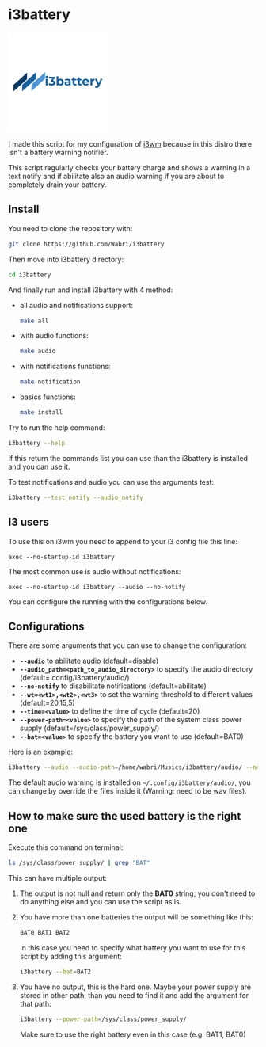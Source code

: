# i3battery

![LOGO](resources/LOGO.png)

I made this script for my configuration of [i3wm](i3wm.org) because in this distro there isn't a battery warning notifier.

This script regularly checks your battery charge and shows a warning in a text notify and if abilitate also an audio warning if you are about to completely drain your battery.

## Install

You need to clone the repository with:

```bash
git clone https://github.com/Wabri/i3battery
```

Then move into i3battery directory:

```bash
cd i3battery
```

And finally run and install i3battery with 4 method:


* all audio and notifications support:

    ```bash
    make all
    ```

* with audio functions:

    ```bash
    make audio
    ```

* with notifications functions:

    ```bash
    make notification
    ```

* basics functions:

    ```bash
    make install
    ```

Try to run the help command:

```Bash
i3battery --help
```

If this return the commands list you can use than the i3battery is installed and you can use it.

To test notifications and audio you can use the arguments test:

```bash
i3battery --test_notify --audio_notify
```

## I3 users

To use this on i3wm you need to append to your i3 config file this line:

```i3wm
exec --no-startup-id i3battery
```

The most common use is audio without notifications:

```i3wm
exec --no-startup-id i3battery --audio --no-notify
```

You can configure the running with the configurations below.

## Configurations

There are some arguments that you can use to change the configuration:

* **`--audio`** to abilitate audio (default=disable)
* **`--audio_path=<path_to_audio_directory>`** to specify the audio directory (default=.config/i3battery/audio/)
* **`--no-notify`** to disabilitate notifications (default=abilitate)
* **`--wt=<wt1>,<wt2>,<wt3>`** to set the warning threshold to different values (default=20,15,5)
* **`--time=<value>`** to define the time of cycle (default=20)
* **`--power-path=<value>`** to specify the path of the system class power supply (default=/sys/class/power_supply/)
* **`--bat=<value>`** to specify the battery you want to use (default=BAT0)

Here is an example:

```bash
i3battery --audio --audio-path=/home/wabri/Musics/i3battery/audio/ --no-notify --wt=40,30,10 --time=5 --power-path=/sys/class/power_supply/ --bat=BAT1
```

The default audio warning is installed on `~/.config/i3battery/audio/`, you can change by override the files inside it (Warning: need to be wav files).

## How to make sure the used battery is the right one

Execute this command on terminal:

```Bash
ls /sys/class/power_supply/ | grep "BAT"
```

This can have multiple output:

1. The output is not null and return only the **BAT0** string, you don't need to do anything else and you can use the script as is.
2. You have more than one batteries the output will be something like this:

    ```Bash
    BAT0 BAT1 BAT2
    ```

    In this case you need to specify what battery you want to use for this script by adding this argument:

    ```Bash
    i3battery --bat=BAT2
    ```

3. You have no output, this is the hard one. Maybe your power supply are stored in other path, than you need to find it and add the argument for that path:

    ```Bash
    i3battery --power-path=/sys/class/power_supply/
    ```

    Make sure to use the right battery even in this case (e.g. BAT1, BAT0)
